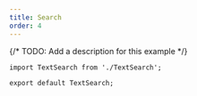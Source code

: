 ```yaml
---
title: Search
order: 4
---
```


{/* TODO: Add a description for this example */} 

```tsx
import TextSearch from './TextSearch';

export default TextSearch;
```